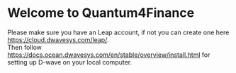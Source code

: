 # Welcome to Quantum4Finance
Please make sure you have an Leap account, if not you can create one here https://cloud.dwavesys.com/leap/.   
Then follow https://docs.ocean.dwavesys.com/en/stable/overview/install.html for setting up D-wave on your local computer.
